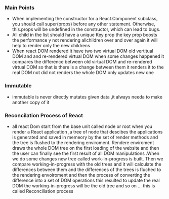 ### Main Points 
*  When implementing the constructor for a React.Component subclass, you should call super(props) before any other statement. Otherwise, this.props will be undefined in the constructor, which can lead to bugs.
* All child in the list should have a unique Key prop the key prop boosts the performance y not rendering allchildren over and over again it will help to render only the new childrens
* When react DOM rendered it have two two virtual DOM old vertitual DOM and and re-rendered virtual DOM when some changes happened it compares the difference between old virtual DOM and  re-rendered virtual DOM so that is there is a change between them it renders it to the real DOM not did not renders the whole DOM only updates new one
### Immutable
* immutable is never directly mutates given data ,it always needa to make another copy of it 
### Reconcilation Process of React
* all react Dom start from the base unit called node or root when you render a React application ,a tree of node that descibes the applications is generated and saved in memeory by the set of render methods and the tree is flushed to the rendering enviroment. Rendere enviroment draws the whole DOM tree on the first loading of the website and then the user can finally see the first result of all DOM manipulations .When we do some changes new tree called work-in-progress is built. Then we compare working-in-progress with the old trees and it will calculate the differences between them and the differences of the trees is fluched to the rendering envoiroment  and then the process of converting the difference into a set of DOM operations this resulted to update the real DOM the working-in-progress will be the old tree and so on ... this is called Reconciliation process